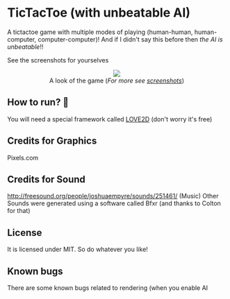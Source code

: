 # TicTacToe (with unbeatable AI)

A tictactoe game with multiple modes of playing (human-human, human-computer, computer-computer)!
And if I didn't say this before then *the AI is unbeatable*!!

See the screenshots for yourselves

<p align="center">
<a href="https://github.com/YoungNeer/ping-pong/blob/master/screenshots/main.png"><img src="https://github.com/YoungNeer/ping-pong/blob/master/screenshots/main.png"/></a><br>
  <span style="align:center">A look of the game (<i>For more see <a href="screenshots">screenshots</a></i>)</span>
</p>

## How to run? 🏁
You will need a special framework called [LOVE2D](https://love2d.org) (don't worry it's free)

## Credits for Graphics
Pixels.com
## Credits for Sound
http://freesound.org/people/joshuaempyre/sounds/251461/
(Music)
Other Sounds were generated using a software called Bfxr (and thanks to Colton for that)

## License

It is licensed under MIT. So do whatever you like!

## Known bugs

There are some known bugs related to rendering (when you enable AI
